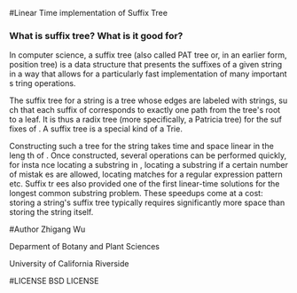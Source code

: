 #Linear Time implementation of Suffix Tree

### What is suffix tree? What is it good for?

In computer science, a suffix tree (also called PAT tree or, in an earlier form,
 position tree) is a data structure that presents the suffixes of a given string
 in a way that allows for a particularly fast implementation of many important s
tring operations.

The suffix tree for a string  is a tree whose edges are labeled with strings, su
ch that each suffix of  corresponds to exactly one path from the tree's root to 
a leaf. It is thus a radix tree (more specifically, a Patricia tree) for the suf
fixes of . A suffix tree is a special kind of a Trie.

Constructing such a tree for the string  takes time and space linear in the leng
th of . Once constructed, several operations can be performed quickly, for insta
nce locating a substring in , locating a substring if a certain number of mistak
es are allowed, locating matches for a regular expression pattern etc. Suffix tr
ees also provided one of the first linear-time solutions for the longest common 
substring problem. These speedups come at a cost: storing a string's suffix tree
 typically requires significantly more space than storing the string itself.


#Author
Zhigang Wu

Deparment of Botany and Plant Sciences

University of California Riverside


#LICENSE
BSD LICENSE


